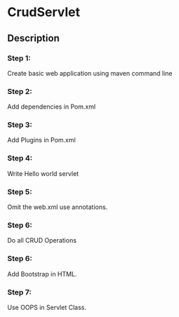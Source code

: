 # CrudServlet

  ## Description
   
### Step 1:

Create basic web application using maven command line
  
### Step 2:

Add dependencies in Pom.xml

### Step 3:

Add Plugins in Pom.xml

### Step 4:

Write Hello world servlet

### Step 5:

Omit the web.xml use annotations.

### Step 6:

Do all CRUD Operations 

###  Step 6:

Add Bootstrap in HTML.

### Step 7:

Use OOPS in Servlet Class.
  
